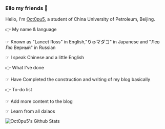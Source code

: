 ### Ello my friends 👋

Hello, I'm [Oct0pu5](https://Oct0pu5.cn/), a student of China University of Petroleum, Beijing.

👉 My name & language

☞ Known as "Lancet Ross" in English,"りゅマダコ" in Japanese and "Лев Лю Верный" in Russian

☞ I speak Chinese and a little English

👉 What I've done

☞ Have Completed the construction and writing of my blog basically

👉 To-do list

☞ Add more content to the blog

☞ Learn from all dalaos

![Oct0pu5's Github Stats](https://github-readme-stats.vercel.app/api?username=Octopus058&show_icons=true&title_color=fff&icon_color=79ff97&text_color=9f9f9f&bg_color=151515)

